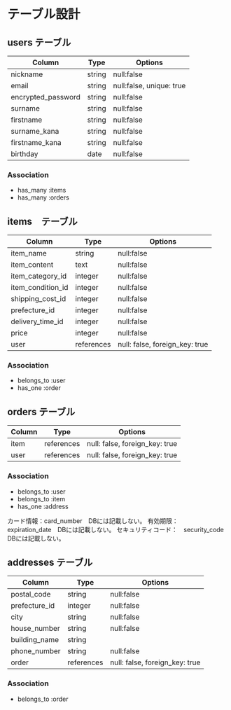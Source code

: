 # テーブル設計

## users テーブル
| Column            |Type   | Options     |
|-------------------|--------|--------|
|nickname           |string | null:false|
|email              |string | null:false, unique: true|
|encrypted_password |string | null:false|
|surname            |string | null:false|
|firstname          |string | null:false|
|surname_kana       |string | null:false|
|firstname_kana     |string | null:false|
|birthday           |date   | null:false|

### Association

- has_many :items
- has_many :orders

## items　テーブル
| Column        | Type    | Options     |
|-------------------|--------|--------|
|item_name          |string   |null:false|
|item_content       |text   |null:false|
|item_category_id  |integer   |null:false|
|item_condition_id |integer   | null:false|
|shipping_cost_id  |integer  | null:false|
|prefecture_id     |integer   |null:false|
|delivery_time_id  |integer  |null:false|
|price            |integer  | null:false|
|user              |references |null: false, foreign_key: true |



### Association
- belongs_to :user
- has_one :order

## orders テーブル
| Column       | Type     | Options                          |
|-------------------|--------|--------|
|item          |references |null: false, foreign_key: true    |
|user          |references |null: false, foreign_key: true|

### Association
- belongs_to :user
- belongs_to :item
- has_one :address

カード情報：card_number　DBには記載しない。
有効期限：　expiration_date　DBには記載しない。
セキュリティコード：　security_code　DBには記載しない。


## addresses テーブル
| Column       | Type   | Options     |
|-------------------|--------|--------|
 |postal_code  |string  |null:false|
 |prefecture_id   |integer  |null:false|
 |city         |string  |null:false|
 |house_number |string  |null:false|
|building_name |string  
|phone_number  |string  |null:false|
|order          |references |null: false, foreign_key: true |


### Association
- belongs_to :order